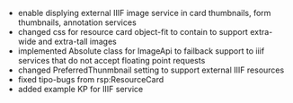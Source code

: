 - enable displying external IIIF image service in card thumbnails, form thumbnails, annotation services
- changed css for resource card object-fit to contain to support extra-wide and extra-tall images
- implemented Absolute class for ImageApi to failback support to iiif services that do not accept floating point requests
- changed PreferredThunmbnail setting to support external IIIF resources
- fixed tipo-bugs from rsp:ResourceCard
- added example KP for IIIF service